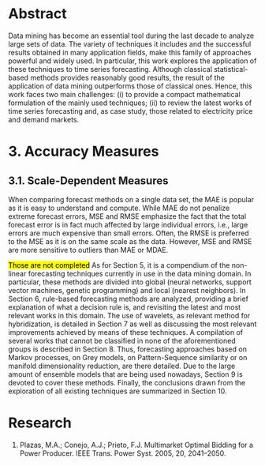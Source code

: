 # Abstract
Data mining has become an essential tool during the last decade to analyze large sets of data. The variety of techniques it includes and the successful results obtained in many application fields, make this family of approaches powerful and widely used. In particular, this work explores the application of these techniques to time series forecasting. Although classical statistical-based methods provides reasonably good results, the result of the application of data mining outperforms those of classical ones. Hence, this work faces two main challenges: (i) to provide a compact mathematical formulation of the mainly used techniques; (ii) to review the latest works of time series forecasting and, as case study, those related to electricity price and demand markets.


# 3. Accuracy Measures
## 3.1. Scale-Dependent Measures
When comparing forecast methods on a single data set, the MAE is popular as it is easy to understand and compute. While MAE do not penalize extreme forecast errors, MSE and RMSE emphasize the fact that the total forecast error is in fact much affected by large individual errors, i.e., large errors are much expensive than small errors. Often, the RMSE is preferred to the MSE as it is on the same scale as the data. However, MSE and RMSE are more sensitive to outliers than MAE or MDAE.






<mark>Those are not completed</mark>
As for Section 5, it is a compendium of the non-linear forecasting techniques currently in use in the data mining domain. In particular, these methods are divided into global (neural networks, support vector machines, genetic programming) and local (nearest neighbors). In Section 6, rule-based forecasting methods are analyzed, providing a brief explanation of what a decision rule is, and revisiting the latest and most relevant works in this domain. The use of wavelets, as relevant method for hybridization, is detailed in Section 7 as well as discussing the most relevant improvements achieved by means of these techniques. A compilation of several works that cannot be classified in none of the aforementioned groups is described in Section 8. Thus, forecasting approaches based on Markov processes, on Grey models, on Pattern-Sequence similarity or on manifold dimensionality reduction, are there detailed. Due to the large amount of ensemble models that are being used nowadays, Section 9 is devoted to cover these methods. Finally, the conclusions drawn from the exploration of all existing techniques are summarized in Section 10.





# Research
1. Plazas, M.A.; Conejo, A.J.; Prieto, F.J. Multimarket Optimal Bidding for a Power Producer. IEEE Trans. Power Syst. 2005, 20, 2041–2050.